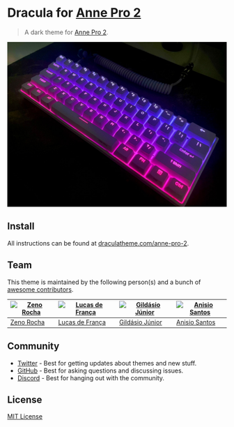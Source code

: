 # Dracula for [Anne Pro 2](https://www.hexcore.xyz/annepro2)

> A dark theme for [Anne Pro 2](https://www.hexcore.xyz/annepro2).

![Screenshot](./screenshot.png)

## Install

All instructions can be found at [draculatheme.com/anne-pro-2](https://draculatheme.com/anne-pro-2).

## Team

This theme is maintained by the following person(s) and a bunch of [awesome contributors](https://github.com/dracula/anne-pro-2/graphs/contributors).

| [![Zeno Rocha](https://github.com/zenorocha.png?size=100)](https://github.com/zenorocha) | [![Lucas de França](https://github.com/luxonauta.png?size=100)](https://github.com/luxonauta) | [![Gildásio Júnior](https://github.com/gildasio.png?size=100)](https://github.com/gildasio) | [![Anisio Santos](https://github.com/anisiosts.png?size=100)](https://github.com/anisiosts) |
| ---------------------------------------------------------------------------------------- | --------------------------------------------------------------------------------------------- | ------------------------------------------------------------------------------------------- | ------------------------------------------------------------------------------------------- |
| [Zeno Rocha](https://github.com/zenorocha)                                               | [Lucas de França](https://github.com/luxonauta)                                               | [Gildásio Júnior](https://github.com/gildasio)                                              | [Anisio Santos](https://github.com/anisiosts)                                               |

## Community

- [Twitter](https://twitter.com/draculatheme) - Best for getting updates about themes and new stuff.
- [GitHub](https://github.com/dracula/dracula-theme/discussions) - Best for asking questions and discussing issues.
- [Discord](https://draculatheme.com/discord-invite) - Best for hanging out with the community.

## License

[MIT License](./LICENSE)
